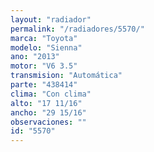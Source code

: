 ```yaml
---
layout: "radiador"
permalink: "/radiadores/5570/"
marca: "Toyota"
modelo: "Sienna"
ano: "2013"
motor: "V6 3.5"
transmision: "Automática"
parte: "438414"
clima: "Con clima"
alto: "17 11/16"
ancho: "29 15/16"
observaciones: ""
id: "5570"
---
```


